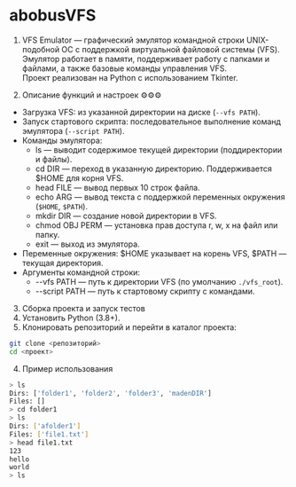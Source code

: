 # abobusVFS
1. VFS Emulator — графический эмулятор командной строки UNIX-подобной ОС с поддержкой виртуальной файловой системы (VFS).  
Эмулятор работает в памяти, поддерживает работу с папками и файлами, а также базовые команды управления VFS.  
Проект реализован на Python с использованием Tkinter.

2. Описание функций и настроек ⚙️⚙️⚙️ 
- Загрузка VFS: из указанной директории на диске (`--vfs PATH`).  
- Запуск стартового скрипта: последовательное выполнение команд эмулятора (`--script PATH`).  
- Команды эмулятора:
  - ls — выводит содержимое текущей директории (поддиректории и файлы).  
  - cd DIR — переход в указанную директорию. Поддерживается $HOME для корня VFS.  
  - head FILE — вывод первых 10 строк файла.  
  - echo ARG — вывод текста с поддержкой переменных окружения (`$HOME`, `$PATH`).  
  - mkdir DIR — создание новой директории в VFS.  
  - chmod OBJ PERM — установка прав доступа r, w, x на файл или папку.  
  - exit — выход из эмулятора.  
- Переменные окружения: $HOME указывает на корень VFS, $PATH — текущая директория.  
- Аргументы командной строки:
  - --vfs PATH — путь к директории VFS (по умолчанию `./vfs_root`).  
  - --script PATH — путь к стартовому скрипту с командами.
    
3. Сборка проекта и запуск тестов
  1. Установить Python (3.8+).  
  2. Клонировать репозиторий и перейти в каталог проекта:  
   ```bash
   git clone <репозиторий>
   cd <проект>
   ```
4. Пример использования
  ```bash
  > ls
  Dirs: ['folder1', 'folder2', 'folder3', 'madenDIR']
  Files: []
  > cd folder1
  > ls
  Dirs: ['afolder1']
  Files: ['file1.txt']
  > head file1.txt
  123
  hello
  world
  > ls
  ```
   
